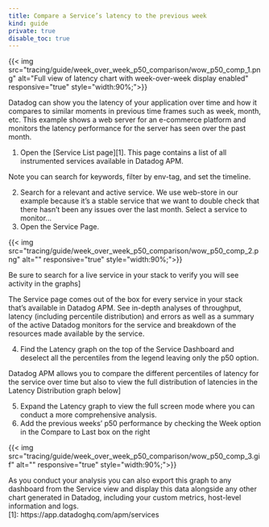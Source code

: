 ```yaml
---
title: Compare a Service’s latency to the previous week
kind: guide
private: true
disable_toc: true
---
```


{{< img src="tracing/guide/week_over_week_p50_comparison/wow_p50_comp_1.png" alt="Full view of latency chart with week-over-week display enabled" responsive="true" style="width:90%;">}}

Datadog can show you the latency of your application over time and how it compares to similar moments in previous time frames such as week, month, etc. This example shows a web server for an e-commerce platform and monitors the latency performance for the server has  seen over the past month.

1. Open the [Service List page][1].
This page contains a list of all instrumented services available in Datadog APM.

  <div class="alert alert-info">
    Note you can search for keywords, filter by env-tag, and set the timeline.
  </div>

2. Search for a relevant and active service. We use web-store in our example because it’s a stable service that we want to double check that there hasn’t been any issues over the last month. Select a service to monitor...  
3. Open the Service Page.

{{< img src="tracing/guide/week_over_week_p50_comparison/wow_p50_comp_2.png" alt="" responsive="true" style="width:90%;">}}

  <div class="alert alert-info">
    Be sure to search for a live service in your stack to verify you will see activity in the graphs]
  </div>

The Service page comes out of the box for every service in your stack that’s available in Datadog APM. See in-depth analyses of throughput, latency (including percentile distribution) and errors as well as a summary of the active Datadog monitors for the service and breakdown of the resources made available by the service.

4. Find the Latency graph on the top of the Service Dashboard and deselect all the percentiles from the legend leaving only the p50 option.

  <div class="alert alert-info">
    Datadog APM allows you to compare the different percentiles of latency for the service over time but also to view the full distribution of latencies in the Latency Distribution graph below]
  </div>

5. Expand the Latency graph to view the full screen mode where you can conduct a more comprehensive analysis.
6. Add the previous weeks’ p50 performance by checking the Week option in the Compare to Last box on the right

{{< img src="tracing/guide/week_over_week_p50_comparison/wow_p50_comp_3.gif" alt="" responsive="true" style="width:90%;">}}

<div class="alert alert-info">
  As you conduct your analysis you can also export this graph to any dashboard from the Service view and display this data alongside any other chart generated in Datadog, including your custom metrics, host-level information and logs.
</div>
[1]: https://app.datadoghq.com/apm/services
